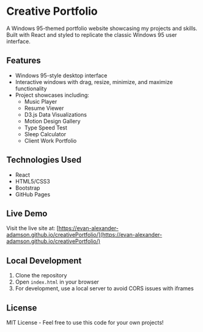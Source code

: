 # Creative Portfolio

A Windows 95-themed portfolio website showcasing my projects and skills. Built with React and styled to replicate the classic Windows 95 user interface.

## Features

- Windows 95-style desktop interface
- Interactive windows with drag, resize, minimize, and maximize functionality
- Project showcases including:
  - Music Player
  - Resume Viewer
  - D3.js Data Visualizations
  - Motion Design Gallery
  - Type Speed Test
  - Sleep Calculator
  - Client Work Portfolio

## Technologies Used

- React
- HTML5/CSS3
- Bootstrap
- GitHub Pages

## Live Demo

Visit the live site at: [https://evan-alexander-adamson.github.io/creativePortfolio/](https://evan-alexander-adamson.github.io/creativePortfolio/)

## Local Development

1. Clone the repository
2. Open `index.html` in your browser
3. For development, use a local server to avoid CORS issues with iframes

## License

MIT License - Feel free to use this code for your own projects! 